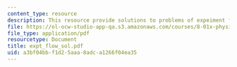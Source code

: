 ```yaml
---
content_type: resource
description: This resource provide solutions to problems of expeiment flow analysis.
file: https://ol-ocw-studio-app-qa.s3.amazonaws.com/courses/8-01x-physics-i-classical-mechanics-with-an-experimental-focus-fall-2002/a3bf04bbf1d25aaa8adca1266f04ea35_expt_flow_sol.pdf
file_type: application/pdf
resourcetype: Document
title: expt_flow_sol.pdf
uid: a3bf04bb-f1d2-5aaa-8adc-a1266f04ea35
---
```

